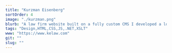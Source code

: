 ```yaml
---
title: "Kurzman Eisenberg"
sortOrder: 4
image: "./kurzman.png"
blurb: "A law firm website built on a fully custom CMS I developed a long time ago."
tags: "Design,HTML,CSS,JS,.NET,XSLT"
www: "https://www.kelaw.com"
git: ""
slug: ""
---
```

